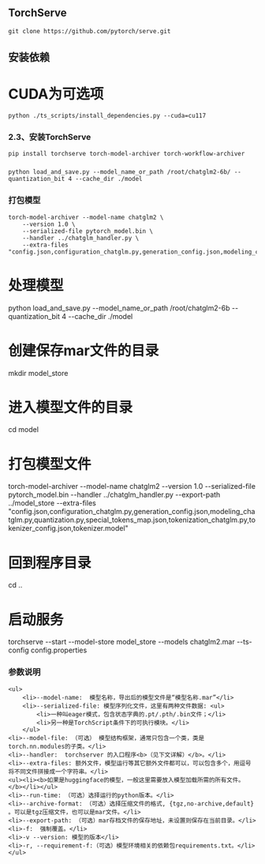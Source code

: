 ## TorchServe
```
git clone https://github.com/pytorch/serve.git
```

## 安装依赖

# CUDA为可选项
```
python ./ts_scripts/install_dependencies.py --cuda=cu117
```

### 2.3、安装TorchServe
```
pip install torchserve torch-model-archiver torch-workflow-archiver
```

### 
```
python load_and_save.py --model_name_or_path /root/chatglm2-6b/ --quantization_bit 4 --cache_dir ./model
```
### 打包模型

```
torch-model-archiver --model-name chatglm2 \
    --version 1.0 \
    --serialized-file pytorch_model.bin \
    --handler ../chatglm_handler.py \
    --extra-files "config.json,configuration_chatglm.py,generation_config.json,modeling_chatglm.py,quantization.py,special_tokens_map.json,tokenization_chatglm.py,tokenizer_config.json,tokenizer.model"
```




# 处理模型
python load_and_save.py --model_name_or_path /root/chatglm2-6b --quantization_bit 4 --cache_dir ./model


# 创建保存mar文件的目录
mkdir model_store

# 进入模型文件的目录
cd model

# 打包模型文件
torch-model-archiver --model-name chatglm2  --version 1.0  --serialized-file pytorch_model.bin  --handler ../chatglm_handler.py  --export-path ../model_store  --extra-files "config.json,configuration_chatglm.py,generation_config.json,modeling_chatglm.py,quantization.py,special_tokens_map.json,tokenization_chatglm.py,tokenizer_config.json,tokenizer.model"

# 回到程序目录
cd ..

# 启动服务
torchserve --start --model-store model_store --models chatglm2.mar --ts-config config.properties 



### 参数说明
```
<ul>
    <li>--model-name:  模型名称，导出后的模型文件是“模型名称.mar”</li>
    <li>--serialized-file: 模型序列化文件，这里有两种文件数据: <ul>
        <li>一种叫eager模式，包含状态字典的.pt/.pth/.bin文件；</li>
        <li>另一种是TorchScript条件下的可执行模块。</li>
    </ul>
<li>--model-file: （可选） 模型结构框架，通常只包含一个类，类是torch.nn.modules的子类。</li>
<li>--handler:  torchserver 的入口程序<b>（见下文详解）</b>。</li>
<li>--extra-files: 额外文件，模型运行等其它额外文件都可以，可以包含多个，用逗号将不同文件拼接成一个字符串。</li>
<ul><li><b>如果是huggingface的模型，一般这里需要放入模型加载所需的所有文件。</b></li></ul>
<li>--run-time: （可选）选择运行的python版本。</li>
<li>--archive-format: （可选）选择压缩文件的格式, {tgz,no-archive,default} 。可以是tgz压缩文件，也可以是mar文件。</li>
<li>--export-path: （可选）mar存档文件的保存地址，未设置则保存在当前目录。</li>
<li>-f:  强制覆盖。</li>
<li>-v --version: 模型的版本</li>
<li>-r, --requirement-f:（可选）模型环境相关的依赖包requirements.txt。</li>
</ul>
```
